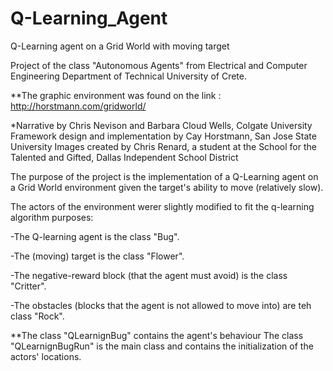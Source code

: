 # Q-Learning_Agent
Q-Learning agent on a Grid World with moving target

Project of the class "Autonomous Agents" from Electrical and Computer Engineering Department of Technical University of Crete.



**The graphic environment was found on the link : http://horstmann.com/gridworld/

*Narrative by Chris Nevison and Barbara Cloud Wells, Colgate University
Framework design and implementation by Cay Horstmann, San Jose State University
Images created by Chris Renard, a student at the School for the Talented and Gifted, Dallas Independent School District


The purpose of the project is the implementation of a Q-Learning agent on a Grid World environment given the target's ability to move (relatively slow).


The actors of the environment werer slightly modified to fit the q-learning algorithm purposes:

-The Q-learning agent is the class "Bug".

-The (moving) target is the class "Flower".

-The negative-reward block (that the agent must avoid) is the class "Critter".

-The obstacles (blocks that the agent is not allowed to move into) are teh class "Rock".

**The class "QLearnignBug" contains the agent's behaviour
The class "QLearnignBugRun" is the main class and contains the initialization of the actors' locations.
